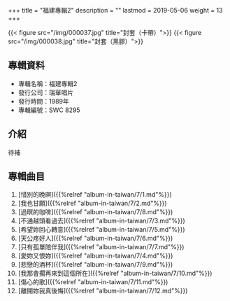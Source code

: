 +++
title = "福建專輯2"
description = ""
lastmod = 2019-05-06
weight = 13
+++

{{< figure src="/img/000037.jpg"  title="封套（卡帶）">}}
{{< figure src="/img/000038.jpg" title="封套（黑膠）">}}

## 專輯資料

* 專輯名稱：福建專輯2
* 發行公司：瑞華唱片
* 發行時間：1989年
* 專輯編號：SWC 8295

## 介紹

待補


## 專輯曲目

1. [惜別的晚暝]({{%relref "album-in-taiwan/7/1.md"%}}) 
2. [我也甘願]({{%relref "album-in-taiwan/7/2.md"%}}) 
3. [過暝的咖啡]({{%relref "album-in-taiwan/7/8.md"%}}) 
4. [不通越頭看過去]({{%relref "album-in-taiwan/7/3.md"%}}) 
5. [希望妳回心轉意]({{%relref "album-in-taiwan/7/5.md"%}}) 
6. [天公疼好人]({{%relref "album-in-taiwan/7/6.md"%}}) 
7. [只有孤單陪伴我]({{%relref "album-in-taiwan/7/7.md"%}}) 
8. [愛妳又恨妳]({{%relref "album-in-taiwan/7/4.md"%}}) 
9. [悲戀的酒杯]({{%relref "album-in-taiwan/7/9.md"%}}) 
10. [我那會擱再來到這個所在]({{%relref "album-in-taiwan/7/10.md"%}}) 
11. [傷心的歌]({{%relref "album-in-taiwan/7/11.md"%}}) 
12. [離開妳我真後悔]({{%relref "album-in-taiwan/7/12.md"%}}) 
<br/>
<br/>
